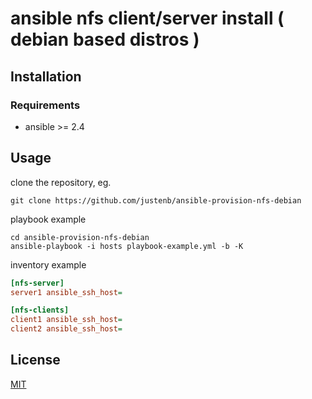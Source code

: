 # ansible nfs client/server install  ( debian based distros )                                                                                                                      


## Installation                                                                                                                                                            

### Requirements                                                                                                                                                           
* ansible >= 2.4                                                                                                                                                           


## Usage    
clone the repository, eg.                                                                                                                                                               
```
git clone https://github.com/justenb/ansible-provision-nfs-debian
```
playbook example
```
cd ansible-provision-nfs-debian
ansible-playbook -i hosts playbook-example.yml -b -K
```
inventory example                                                                                                                                         

```ini                                                                                                                                                                     
[nfs-server]                                                                                                                                                               
server1 ansible_ssh_host=                                                                                                                                                  

[nfs-clients]                                                                                                                                                              
client1 ansible_ssh_host=                                                                                                                                                  
client2 ansible_ssh_host=                                                                                                                                                  
```                                                                                                                                                                        

## License                                                                                                                                                                 
[MIT](https://choosealicense.com/licenses/mit/)   
